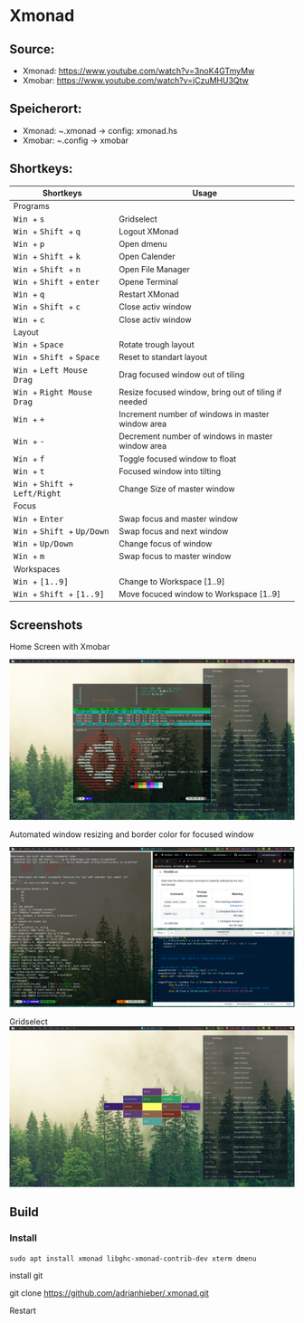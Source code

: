 # Xmonad

## Source:
- Xmonad: https://www.youtube.com/watch?v=3noK4GTmyMw
- Xmobar: https://www.youtube.com/watch?v=jCzuMHU3Qtw

## Speicherort:
- Xmonad: ~.xmonad -> config: xmonad.hs
- Xmobar: ~.config -> xmobar

## Shortkeys:
| Shortkeys | Usage |
| ------ | -------- |
| Programs |
| <kbd> Win </kbd>  + <kbd> s </kbd> | Gridselect |
| <kbd> Win </kbd> + <kbd> Shift </kbd> + <kbd> q </kbd> | Logout XMonad |
| <kbd> Win </kbd> + <kbd> p </kbd>  | Open dmenu |
| <kbd> Win </kbd> + <kbd> Shift </kbd> + <kbd> k </kbd>  | Open Calender |
| <kbd> Win </kbd> + <kbd> Shift </kbd> + <kbd> n </kbd>  | Open File Manager |
| <kbd> Win </kbd> + <kbd> Shift </kbd> + <kbd> enter </kbd> | Opene Terminal |
| <kbd> Win </kbd>  + <kbd> q </kbd> | Restart XMonad |
| <kbd> Win </kbd> + <kbd> Shift </kbd> + <kbd> c </kbd>  | Close activ window |
| <kbd> Win </kbd> + <kbd> c </kbd>  | Close activ window |
| Layout |
| <kbd> Win </kbd> + <kbd> Space </kbd> | Rotate trough layout |
| <kbd> Win </kbd> + <kbd> Shift </kbd> + <kbd> Space </kbd> | Reset to standart layout |
| <kbd> Win </kbd> + <kbd> Left Mouse Drag </kbd> | Drag focused window out of tiling |
| <kbd> Win </kbd> + <kbd> Right Mouse Drag </kbd> | Resize focused window, bring out of tiling if needed |
| <kbd> Win </kbd> + <kbd> + </kbd> | Increment number of windows in master window area |
| <kbd> Win </kbd> + <kbd> - </kbd> | Decrement number of windows in master window area |
| <kbd> Win </kbd> + <kbd> f </kbd> | Toggle focused window to float |
| <kbd> Win </kbd> + <kbd> t </kbd> | Focused window into tilting |
| <kbd> Win </kbd> + <kbd> Shift </kbd> + <kbd> Left/Right </kbd> | Change Size of master window |
| Focus |
| <kbd> Win </kbd>  + <kbd> Enter </kbd> | Swap focus and master window |
| <kbd> Win </kbd> + <kbd> Shift </kbd>  + <kbd> Up/Down </kbd> | Swap focus and next window |
| <kbd> Win </kbd>  + <kbd> Up/Down </kbd> | Change focus of window |
| <kbd> Win </kbd>  + <kbd> m </kbd> | Swap focus to master window |
| Workspaces |
| <kbd> Win </kbd> + <kbd> [1..9] </kbd> | Change to Workspace [1..9] |
| <kbd> Win </kbd> + <kbd> Shift </kbd> + <kbd> [1..9] </kbd> | Move focuced window to Workspace [1..9] |



## Screenshots

Home Screen with Xmobar
<!-- ![Main](./pictures/main.png) -->
![Main](./pictures/main_new.png)


Automated window resizing and border color for focused window
<!-- ![Resize](./pictures/resize.png) -->
![Resize](./pictures/resize_recent.png)

Gridselect
![Gridselect on new Workspace](./pictures/gridselect.png)



## Build

### Install

`sudo apt install xmonad libghc-xmonad-contrib-dev xterm dmenu`

install git

git clone https://github.com/adrianhieber/.xmonad.git


Restart


